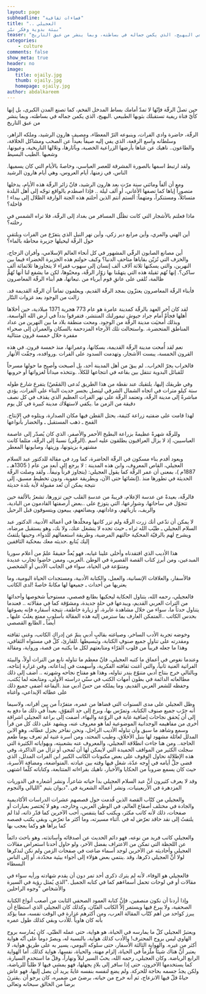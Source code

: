 ```yaml
---
layout: page
subheadline: "فضاءات ثقافية"
title: ".. العجيلي
بيئة بدوية وفكر نيّر"
teaser: "حين تصلُ  الرقّة فإنّها لا تمدّ أمامك بساط المدخل الفخم، كما تصنع المدن الكبرى، بل إنها كأيّ فتاة ريفية تستقبلك بثوبها الطبيعي البهيج، الذي يكمن جماله في بساطته، وبما ينشر من عبق التاريخ"
categories:
    - culture
comments: false
show_meta: true
header: no
image:
   title: ojaily.jpg
   thumb: ojaily.jpg
   homepage: ojaily.jpg
author: abdalkareem
---
```



حين تصلُ  الرقّة فإنّها لا تمدّ أمامك بساط المدخل الفخم، كما تصنع المدن الكبرى، بل إنها كأيّ فتاة ريفية تستقبلك بثوبها الطبيعي .البهيج، الذي يكمن جماله في بساطته، وبما ينشر من عبق التاريخ

الرقّة، حاضرة وادي الفرات، وينبوعه الثرّ المعطاء، ومصيف هارون الرشيد، وملكه الزاهر، وسلطانه واسع الرقعة، الذي يفي إليه صيفاً بعيداً عن الصخب ومشاكل الخلافة، والطاعون.. ناهيك عن غناها بأرضها الزراعية الخصبة، وبآثارها، وتلالها التاريخية، وعيونها، وشعبها .الطيب البسيط

.ولقد ارتبط اسمها بالصورة المشرقة للعصر العباسي، وخاصةً بالأيام التي كان يسميها الناس، في زمنها، أيام العروس، وهي أيام هارون الرشيد

ومع أن ألفاً ومائتي سنة مرّت بعد هارون الرشيد، فانّ زائر الرقّة هذه الأيام، يدخلها متصوراً إياها كما تصفها الأغاني، أو ألف ليلة .. فإذا اصطدم بالواقع توجّه إلى أهل البلدة متسائلاً، ومستنكراً، ومتهماً: ألستم أنتم الذين أحلتم هذه الجنة الوارفة الظلال إلى بيداء !قاحلة؟

ماذا فعلتم بالأشجار التي كانت تظلّل المسافر من بغداد إلى الرقّة، فلا تراه الشمس في رحلته؟

أين الهني والمري، وأين مرابع دير زكي، وأين نهر النيل الذي يتفرّع من الفرات ويلتقي حول الرقّة ليحيلها جزيرة محاطة بالماء؟

أين مصانع الصابون الرقّي المشهور في كل أنحاء العالم الإسلامي، وأفران الزجاج، والخزف التي تُزيّن بقاياها متاحف الدنيا؟ وكيف حولتم هذه الجزيرة الخضراء فيما بين النهرين، والتي يسكنها ثلاثة آلاف ألف إنسان إلى سهوب قفراء لا يتجاوزها ثلاثمائة ألف ساكن؟.
إنها تُهَم ثقيلة هذه التي يتهمُنا بها زوّار الرقّة، ومحبّوها، لكن ما يشفع لنا أنها تُهَمٌّ ظالمة، تُلقى على عاتقِ قوم أبرياء من .تبعاتها، هم أبناء الرقّة المعاصرون

.فأبناء الرقّة المعاصرون يعتزّون بمجد الرقّة القديم، ويعلمون تماماً أن الرقّة القديمة قد زالت من الوجود بعد غزوات التتّار

لقد كان آخر العهد بالرقّة كمدينة عامرة هو عام 773 هجرية 1371 ميلادية، حين أخلاها أهلها فجأةً أمام جراد جيوش تيمورلنك المنتشر، فتفرقوا بدداً في أرض الله الواسعة، وبذلك أُمحيَت مدينة الرقّة من الوجود. ومحت منطقة بلاد ما بين النهرين من عداد المناطق المتحضرة، .واستحالت تلك الأرجاء المزدحمة بالسكان والعمران إلى صحراء مقفرة خلال خمسة قرون متتالية

نعم لقد أُمحت مدينة الرقّة القديمة، بسكانها، وعمرانها، منذ خمسة قرون. في هذه القرون الخمسة، يبست الأشجار، وتهدمت السدود على الفرات .وروافده، وجفّت الأنهار

فالخراب يجرّ الخراب.. لم يبقَ من أهل المدينة أحد، بل أصبحت وأصبح ما حولها مسرحاً للقبائل البدوية تنتقل بين بقاعه في انتجاعها للكلأ، .وتتخذه ميداناً لغزواتها أو حروبها

وفي طريقك إليها، يلتقيك عند نقطة من هذا الطريق تُدعى (المَقَصْ) يتفرع شارع طوله ستة كيلو مترات في اتجاه الشمال الشرقي ليتصل بجسر حديث البناء على الفرات، يؤدي مباشرةً إلى مدينة الرقّة، وتعتمد الرقّة على نهر الفرات العظيم الذي يقذف في كل نصف دقيقة من الزمن ما .يكفي لاستهلاك مدينة كبيرة في كل يوم

.لهذا قامت على ضفتيه زراعة كثيفة، يحتل القطن فيها مكان الصدارة، ويتلوه في الإنتاج القمح ـ ذهب المستقبل ـ والخضار بأنواعها

وللرقّة شهرةً عظيمةً بزراعة البطيخ الأحمر والأصفر، الذي كان يُصدّر إلى عاصمة العباسيين، إذ لا يزال العراقيون يطلقون عليه اسم .(الرقّي) نسبةً إلى الرقّة، مثلما كانت مشتهرة بزيتونها، وزيتها، وصابونها المعطر

ويعود أقدم بناء مسكون في الرقّة الحاضرة، كما ورد في مقالة للدكتور عبد السلام العجيلي، القاص المعروف، وابن هذه المدينة : لا يرجع إلى أبعد من عام ( 1305هـ ـ 1887م )، بمعنى أن عمر الرقّة كما يقول العجيلي: (يتجاوز قرناً ونيفاً.. ولقد وصلت الرقّة الحديثة في تطورها منذ .(إنشائها حتى الآن، وبطريقة عفوية، ودون تخطيط مسبق، إلى نتيجة يمكن أن تُعد مقبولة لأية بلدة حديثة

فالرقّة، بعيدةً عن عدسة الإعلام، قريبةً من عدسةِ القلب حين تزورها، تشعرُ بالألفة حين تتجوّل في ساحاتها، وشوارعها، التي يتوزع على ..بعض أرصفتها القادمون من البادية، والريف، بأزيائهم، وعاداتهم، وبضائعهم، يبيعون ويتسوقون قبل الرحيل

لا يمكن أن تدّعي أنك زرت الرقّة ولم تزر كاتبها ومخلّدها في أعماله الأدبية، الدكتور عبد السلام العجيلي ـ طيّب الله ثراه ـ حيث تجده لا ينشغل عنك، ولا بك، وهو يستقبل مرضاه، ويشرح لهم بالرقيّة المحكية حالتهم المرضية، وطريقة استعمالهم للدواء، وحينها يلتفتُ إليك يُتابع .حديثه معك بمحكية الثاقفين

هذا الأديب الذي افتقدناه وأخلى علينا غيابه، فهو يُعدُّ حقيقةً علمٌ من أعلام سوريا المبدعين، ومن أبرزِ كتاب القصة القصيرة في الوطن .العربي، وممن خاضوا تجارب عديدة ومتنوّعة في الحياة، سواء في الجانب الأدبي أو الشخصي

فالأسفار، والعلاقات الإنسانية، والعمل، والكتابة الأدبية، ومستجدات الحياة اليومية، وما يعتريها من أحداث ـ جميعها لها مكانةً خاصةً !لدى الكاتب

فالعجيلي، رحمه الله، يتناول الحكاية ليحكيها بطابع قصصي، مستوحياً شخوصها وأحداثها من التراث العربي القديم، ويبدعها في حلةٍ جديدة، ومشوّقة كما في مقالاته .. فعندما يتناول حدثاً ما، سواء من خلال مشاهدة عابرة، أو زيارة خاطفة، نتيجة أسفاره فإنه يصوغها بحدس الكاتب ..المتمكن العارف بما سترمي إليه هذه المقالة بأسلوبٍ ممتع يغلبُ عليها ـ أيضاً ـ الطابع القصصي

وخوضه تجربة الأدب الساخر، وصياغته بقالبٍ أدبي ينمّ عن إدراكِ الكاتب، وغنى ثقافته ومقدرته على تناول جميع صنوفِ الكتابة، وتبسيطها .للقارئ، كلّ في مستواه الثقافي، وهذا ما جعله قريباً من قلوب القرّاء ومتابعتهم لكل ما يكتبه من قصة، ورواية، ومقالة

وعندما نغوص في أعماق ما كتبه العجيلي، فانّ معظم ما تناوله نابع من التراث أولاً، والبيئة الفراتية الغنية ثانياً، والتي أغنت ثقافته الفكرية، وأسهمت في إبداعاته، وفي غزارة إنتاجه، وبالتالي خرج بنتاج أدبي متنوّع يندر تناوله، وهذا هو مفتاح نجاحه وشهرته .. أضف إلى ذلك مطالعاته الدائمة في بطون أمهات الكتب في سنّي دراسته الأولى، ومتابعته لما يُكتب، وحفظه للشعر العربي القديم، وما يملكه من حسّ أدبي منذ .اليفاعة أضفى جميع ذلك على عطائه الإبداعي، وأغناه

وظل العجيلي على مدى السنوات التي قضاها من عمره، متفرّداً من بين أقرانه، ولاسيما أنه جرّب جميع صنوف الكتابة، وتمرّس بها، وبرع إلى حد التفوّق، بعيداً في ذلك ما دفع به إلى أن يُحقق نجاحات إضافية غاية في الروّعة والبهاء، أضفت إلى براعة العجيلي اشراقة أخرى من مفاهيمه الوجدانية الموضوعية لما هو معروف عنه، ويشهد على ذلك كل من قرأ وسمع وشاهد ما سبق وأن تناوله الأديب الراحل، ونحن نفاخر بجزل عطائه، وهو الابن المدلل لعائلة مشهود لها بنبل الأخلاق، وطيب المحتد، ومن أسرة غنية لم تعرف يوماً طعم الحاجة.. ومن هنا جاءت انطلاقة العجيلي، والمعروف عنه بشعبيته، وبهواياته الكثيرة التي سجلت الكثير من المواقف الحميدة التي لايمكن لها أن تُمحى أو تزال من الذاكرة، وفي هذه الإطلالة نحاول الوقوف على بعض مكنونات الكاتب الكبير ابن الفرات المدلل، الذي قضى جلَّ أيامه في أوجه عدّة، شغل فيها وقته بين عيادته .المتواضعة، ومضافة الأسرة، حيث كان يسمع ضروباً من الحكايا والأخبار، ناهيك بقراءاته المتتابعة، وكتاباته كلّما اشتهى

وقد لا يعرف كثيرون أنَّ عبد السلام العجيلي بدأ حياته شاعراً، ونشر أشعاره في الدوريات المزدهرة في الأربعينيات، ونشر أعماله الشعرية في ."ديوان يتيم "الليالي والنجوم

والعجيلي من كتّاب القصة الذين قُدمت حول قصصهم عشرات الدراسات الأكاديمية والجادة في مختلف أصقاع العالم، في الوطن العربي، وخارجه، وهو لا يُختصر بعبارات أو صفحات، ذلك لأنه كاتب مكثر، ويكتب كما يتنفس، أحب الآخرين كما قدّر ذاته، لذا لم يلتفتُ إلى نقد حاقد تعرّض له في .أثناء مسيرته، وما أكثر ما تعرّض، وبقي يكتب قصصه كما يراها هو وكما يعجب بها

والعجيلي كاتب فريد من نوعه، فهو دائم الحديث عن أصدقائه وأساتذته، وهو باحث دائماً عن اللحظة التي تمكن من الاعتراف بفضل الآخر، ولو حاول أحدنا استعراض مقالات العجيلي وأحاديثه عن الآخرين لوجد أسماء ضاعت في صفحات الزمن ولم نكن لنذكرها لولا أنَّ العجيلي ذكرها، وقد .ينتمي بعض هؤلاء إلى أجواء بيئية محدّدة، أو إلى الناس البسطاء

فالعجيلي هو الوفاء، لأنه لم يترك ذكرى أحد تمر دون أن يقدم شهادته ورأيه سواء في مقالات أو في لوحات تحمل أسماءَهم كما في كتابه الجميل ."الذي يُمثل رؤية في السيرة والأشخاص "وجوه الراحلين

وإذا أردنا أن نكون منصفين، فإنَّ كتابة العمود الصحفي الثابت من أصعب أنواع الكتابة الصحفية، ولا يبرع فيها ويستمر إلاّ الكاتب الفنّان، وكذلك كان العجيلي الذي استطاع أن يبرز كواحد من أهم كتّاب المقالة العرب، ومن أكثرهم غزارة في الوقت نفسه، مما يؤكد بأنه كان هاوياً .للأدب وبقي كذلك طول عمره

ويعتبرُ العجيلي كلّ ما يمارسه في الحياة، هو هواية، حتى عمله الطبّي، كان يُمارسه بروح الهاوي ليس بروح المحترف! والأدب كذلك هواية، بالنسبة له، ويصرّ دوماً على أنّه هواية أكثر من غيره.
والهواية الثالثة الأسفار، حتى سلوكه اليومي، يسير به على طريق هواية، لا يعتبر أنَّ هناك شيئاً ملّزماً في الحياة، إلزام مهنة، والحياة، نفسها، هواية كذلك. أما الهواية الرابع الرياضة. وكان العجيلي، رحمه الله، يحبّ السير ليلاً ونهاراً، وقلّ ما استخدم السيارة، كما يستخدمها الآخرون، حتى إذا سافر إلى بلادٍ يجهلها، فهو يمشي فيها لا طلباً للرياضة، ولكن يجدُ جسمه بحاجة للحركة.
ولم يضع لنفسه بنفسه غايةً يريد أن يصل إليها، فهو عاش حياةً قلّ فيها الانزعاج، ثم أنه خرج من حياته، برضىً من ضميره، كان يرجو أن .يقترنَ برضاً من الخالق سبحانه وتعالى
